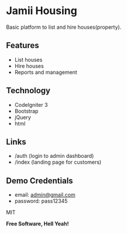 # Jamii Housing
Basic platform to list and hire houses(property).

## Features

- List houses
- Hire houses
- Reports and management


## Technology

 - CodeIgniter 3
 - Bootstrap
 - jQuery
 - html


## Links
- /auth (login to admin dashboard)
- /index (landing page for customers)

## Demo Credentials
- email: admin@gmail.com
- password: pass12345

MIT

**Free Software, Hell Yeah!**
